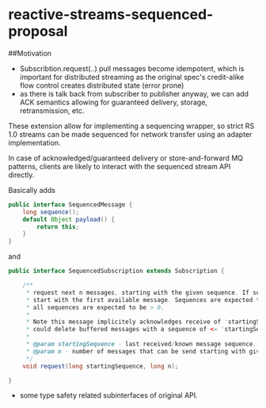 # reactive-streams-sequenced-proposal

##Motivation
- Subscribtion.request(..) pull messages become idempotent, which is important for distributed streaming as the original spec's credit-alike flow control creates distributed state (error prone)
- as there is talk back from subscriber to publisher anyway, we can add ACK semantics allowing for guaranteed delivery, storage, retransmission, etc.

These extension allow for implementing a sequencing wrapper, so strict RS 1.0 streams can be made sequenced for network transfer using an adapter implementation.

In case of acknowledged/guaranteed delivery or store-and-forward MQ patterns, clients are likely to interact with the sequenced stream API directly.

Basically adds

```java
public interface SequencedMessage {
    long sequence();
    default Object payload() {
        return this;
    }
}
```
and

```java
public interface SequencedSubscription extends Subscription {

    /**
     * request next n messages, starting with the given sequence. If sequence is <= 0,
     * start with the first available message. Sequences are expected to be strictly ordered and increment by 1,
     * all sequences are expected to be > 0.
     *
     * Note this message implicitely acknowledges receive of 'startingSequence'. This means a buffering publisher
     * could delete buffered messages with a sequence of <= 'startingSequence'
     *
     * @param startingSequence - last received/known message sequence.
     * @param n - number of messages that can be send starting with given sequence
     */
    void request(long startingSequence, long n);

}
```

+ some type safety related subinterfaces of original API.
